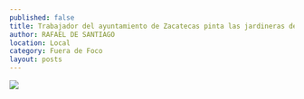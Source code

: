 ```yaml
---
published: false
title: Trabajador del ayuntamiento de Zacatecas pinta las jardineras de la plazuela Goitia
author: RAFAEL DE SANTIAGO
location: Local
category: Fuera de Foco
layout: posts
---
```


![](http://i.imgur.com/KScHf7em.jpg)
